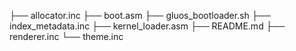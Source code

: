 

├── allocator.inc
├── boot.asm
├── gluos_bootloader.sh
├── index_metadata.inc
├── kernel_loader.asm
├── README.md
├── renderer.inc
└── theme.inc
